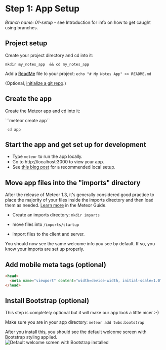 
# Step 1: App Setup

_Branch name: 01-setup_ - see Introduction for info on how to get caught using branches.

## Project setup
Create your project directory and cd into it:

```mkdir my_notes_app  && cd my_notes_app```

Add a [ReadMe](https://en.wikipedia.org/wiki/README) file to your project: 
```echo "# My Notes App" >> README.md```

(Optional, [initialize a git repo](https://help.github.com/articles/adding-an-existing-project-to-github-using-the-command-line/).)


## Create the app
Create the Meteor app and cd into it:

```meteor create app``

``` cd app```

## Start the app and get set up for development

- Type ``` meteor ``` to run the app locally.
- Go to http://localhost:3000 to view your app.
- See [this blog post](http://coderchronicles.org/2016/04/08/getting-started-with-meteor-1-3-react-and-flowrouter/#Start_and_View_Meteor_in_Your_Browser) for a recommended local setup.


## Move app files into the "imports" directory
After the release of Meteor 1.3, it's generally considered good practice to place the majority of your files inside the imports directory and then load them as needed. [Learn more](http://guide.meteor.com/structure.html#javascript-structure) in the Meteor Guide.

- Create an imports directory: ``` mkdir imports ```
  

- move files into ```/imports/startup``` 
- import files to the client and server.

You should now see the same welcome info you see by default.  If so, you know your imports are set up properly.

## Add mobile meta tags (optional)

```html
<head>
  <meta name="viewport" content="width=device-width, initial-scale=1.0">
</head>
```


## Install Bootstrap (optional)
This step is completely optional but it will make our app look a little nicer :-)

Make sure you are in your app directory:
``` meteor add twbs:bootstrap ```

After you install this, you should see the default welcome screen with Bootstrap styling applied.
![Default welcome screen with Bootstrap installed](images/bootstrap-dflt.png)




